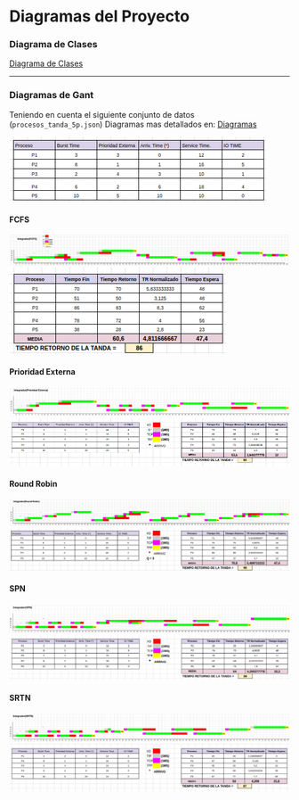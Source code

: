# Diagramas del Proyecto

### Diagrama de Clases
[Diagrama de Clases](./diagramas/diagrama_clases.jpeg)

---

### Diagramas de Gant

Teniendo en cuenta el siguiente conjunto de datos (`procesos_tanda_5p.json`)
Diagramas mas detallados en: [Diagramas](https://docs.google.com/spreadsheets/d/1qHATpGeeqmRVozamvI7d8yzLMBB78Wa8RlS95k7b-VU/edit?gid=0#gid=0)

![Conjunto de datos](./diagramas/datos.png)

#### FCFS

![Diagrama de Gant](./diagramas/fcfs-diagrama.png)
![Resultados](./diagramas/fcfs-resultados.png)

#### Prioridad Externa

![Diagrama de Gant](./diagramas/pe-diagrama.png)
![Resultados](./diagramas/pe-resultados.png)

#### Round Robin

![Diagrama de Gant](./diagramas/rr-diagrama.png)
![Resultados](./diagramas/rr-resultados.png)

#### SPN

![Diagrama de Gant](./diagramas/spn-diagrama.png)
![Resultados](./diagramas/spn-resultados.png)

#### SRTN

![Diagrama de Gant](./diagramas/srtn-diagrama.png)
![Resultados](./diagramas/srtn-resultado.png)